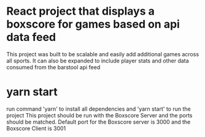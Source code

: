 # React project that displays a boxscore for games based on api data feed

This project was built to be scalable and easily add additional games across all sports. It can also be expanded to include player stats and other data consumed from the barstool api feed

# yarn start
run command 'yarn' to install all dependencies and 'yarn start' to run the project
This project should be run with the Boxscore Server and the ports should be matched. Default port for the Boxscore server is 3000 and the Boxscore Client is 3001
